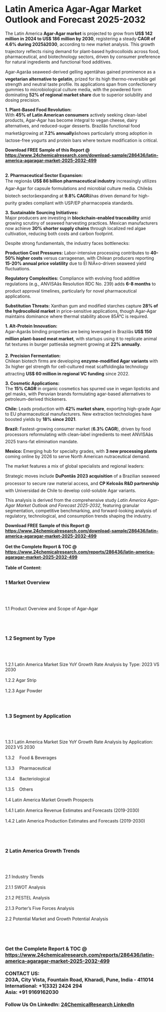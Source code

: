 <h1>Latin America Agar-Agar Market Outlook and Forecast 2025-2032</h1><p>The Latin America <strong>Agar-Agar market</strong> is projected to grow from <strong>US$ 142 million in 2024 to US$ 186 million by 2030</strong>, registering a steady <strong>CAGR of 4.6% during 2025â2030</strong>, according to new market analysis. This growth trajectory reflects rising demand for plant-based hydrocolloids across food, pharmaceutical, and biotechnology sectors, driven by consumer preference for natural ingredients and functional food additives.</p><p>Agar-Agarâa seaweed-derived gelling agentâhas gained prominence as a <strong>vegetarian alternative to gelatin</strong>, prized for its high thermo-reversible gel strength and neutral taste profile. Its applications span from confectionery gummies to microbiological culture media, with the powdered form dominating <strong>52% of regional market share</strong> due to superior solubility and dosing precision.</p><p><strong>1. Plant-Based Food Revolution:</strong><br>
With <strong>45% of Latin American consumers</strong> actively seeking clean-label products, Agar-Agar has become integral to vegan cheese, dairy alternatives, and reduced-sugar desserts. Brazilâs functional food marketâgrowing at <strong>7.2% annually</strong>âshows particularly strong adoption in lactose-free yogurts and protein bars where texture modification is critical.</p><div><b>Download FREE Sample of this Report @ 
            <a href="https://www.24chemicalresearch.com/download-sample/286436/latin-america-agaragar-market-2025-2032-499">
            https://www.24chemicalresearch.com/download-sample/286436/latin-america-agaragar-market-2025-2032-499</a></b></div><br><p><strong>2. Pharmaceutical Sector Expansion:</strong><br>
The regionâs <strong>US$ 86 billion pharmaceutical industry</strong> increasingly utilizes Agar-Agar for capsule formulations and microbial culture media. Chileâs biotech sectorâexpanding at <strong>9.8% CAGR</strong>âhas driven demand for high-purity grades compliant with USP/EP pharmacopeia standards.</p><p><strong>3. Sustainable Sourcing Initiatives:</strong><br>
Major producers are investing in <strong>blockchain-enabled traceability</strong> amid growing scrutiny of seaweed harvesting practices. Mexican manufacturers now achieve <strong>30% shorter supply chains</strong> through localized red algae cultivation, reducing both costs and carbon footprint.</p><p>Despite strong fundamentals, the industry faces bottlenecks:</p><p><strong>Production Cost Pressures:</strong> Labor-intensive processing contributes to <strong>40-50% higher costs</strong> versus carrageenan, with Chilean producers reporting <strong>15-20% annual price volatility</strong> due to El NiÃ±o-driven seaweed yield fluctuations.</p><p><strong>Regulatory Complexities:</strong> Compliance with evolving food additive regulations (e.g., ANVISAâs Resolution RDC No. 239) adds <strong>6-8 months</strong> to product approval timelines, particularly for novel pharmaceutical applications.</p><p><strong>Substitution Threats:</strong> Xanthan gum and modified starches capture <strong>28% of the hydrocolloid market</strong> in price-sensitive applications, though Agar-Agar maintains dominance where thermal stability above 85Â°C is required.</p><p><strong>1. Alt-Protein Innovation:</strong><br>
Agar-Agarâs binding properties are being leveraged in Brazilâs <strong>US$ 150 million plant-based meat market</strong>, with startups using it to replicate animal fat textures in burger pattiesâa segment growing at <strong>22% annually</strong>.</p><p><strong>2. Precision Fermentation:</strong><br>
Chilean biotech firms are developing <strong>enzyme-modified Agar variants</strong> with 3x higher gel strength for cell-cultured meat scaffoldingâa technology attracting <strong>US$ 60 million in regional VC funding</strong> since 2022.</p><p><strong>3. Cosmetic Applications:</strong><br>
The <strong>15% CAGR</strong> in organic cosmetics has spurred use in vegan lipsticks and gel masks, with Peruvian brands formulating agar-based alternatives to petroleum-derived thickeners.</p><p><strong>Chile:</strong> Leads production with <strong>42% market share</strong>, exporting high-grade Agar to EU pharmaceutical manufacturers. New extraction technologies have boosted yields by <strong>18% since 2021</strong>.</p><p><strong>Brazil:</strong> Fastest-growing consumer market (<strong>6.3% CAGR</strong>), driven by food processors reformulating with clean-label ingredients to meet ANVISAâs 2025 trans-fat elimination mandate.</p><p><strong>Mexico:</strong> Emerging hub for specialty grades, with <strong>3 new processing plants</strong> coming online by 2026 to serve North American nutraceutical demand.</p><p>The market features a mix of global specialists and regional leaders:</p><p>Strategic moves include <strong>DuPontâs 2023 acquisition</strong> of a Brazilian seaweed processor to secure raw material access, and <strong>CP Kelcoâs R&amp;D partnership</strong> with Universidad de Chile to develop cold-soluble Agar variants.</p><p>This analysis is derived from the comprehensive study <em>Latin America Agar-Agar Market Outlook and Forecast 2025-2032</em>, featuring granular segmentation, competitive benchmarking, and forward-looking analysis of regulatory, technological, and consumption trends shaping the industry.</p><div><b>Download FREE Sample of this Report @ 
            <a href="https://www.24chemicalresearch.com/download-sample/286436/latin-america-agaragar-market-2025-2032-499">
            https://www.24chemicalresearch.com/download-sample/286436/latin-america-agaragar-market-2025-2032-499</a></b></div><br><div><b>Get the Complete Report & TOC @ 
            <a href="https://www.24chemicalresearch.com/reports/286436/latin-america-agaragar-market-2025-2032-499">
            https://www.24chemicalresearch.com/reports/286436/latin-america-agaragar-market-2025-2032-499</a></b></div><br>
            <b>Table of Content:</b><p><h2><span style="font-size:16px"><strong>1 Market Overview&nbsp;&nbsp; &nbsp;</strong></span></h2><br />
<br />
<p>1.1 Product Overview and Scope of Agar-Agar&nbsp;</p><br />
<br />
<h2><strong><span style="font-size:16px">1.2 Segment by Type&nbsp;&nbsp; &nbsp;</span></strong></h2><br />
<br />
<p>1.2.1 Latin America Market Size YoY Growth Rate Analysis by Type: 2023 VS 2030&nbsp;&nbsp; &nbsp;<br /><br />
1.2.2 Agar Strip&nbsp;&nbsp; &nbsp;<br /><br />
1.2.3 Agar Powder<br /><br />
<br />
<h2><span style="font-size:16px"><strong>1.3 Segment by Application&nbsp;&nbsp;</strong></span></h2><br />
<br />
<p>1.3.1 Latin America Market Size YoY Growth Rate Analysis by Application: 2023 VS 2030&nbsp;&nbsp; &nbsp;<br /><br />
1.3.2&nbsp;&nbsp; &nbsp;Food & Beverages<br /><br />
1.3.3&nbsp;&nbsp; &nbsp;Pharmaceutical<br /><br />
1.3.4&nbsp;&nbsp; &nbsp;Bacteriological<br /><br />
1.3.5&nbsp;&nbsp; &nbsp;Others<br /><br />
1.4 Latin America Market Growth Prospects&nbsp;&nbsp; &nbsp;<br /><br />
1.4.1 Latin America Revenue Estimates and Forecasts (2019-2030)&nbsp;&nbsp; &nbsp;<br /><br />
1.4.2 Latin America Production Estimates and Forecasts (2019-2030)&nbsp;&nbsp;</p><br />
<br />
<h2><span style="font-size:16px"><strong>2 Latin America Growth Trends&nbsp;&nbsp; &nbsp;</strong></span></h2><br />
<br />
<p>2.1 Industry Trends&nbsp;&nbsp; &nbsp;<br /><br />
2.1.1 SWOT Analysis&nbsp;&nbsp; &nbsp;<br /><br />
2.1.2 PESTEL Analysis&nbsp;&nbsp; &nbsp;<br /><br />
2.1.3 Porter&rsquo;s Five Forces Analysis&nbsp;&nbsp; &nbsp;<br /><br />
2.2 Potential Market and Growth Potential Analysis&nbsp;&nbsp; &nbsp;</p><br />
<br />
<h2><span style="font-size:16px"><strong></p><div><b>Get the Complete Report & TOC @ 
            <a href="https://www.24chemicalresearch.com/reports/286436/latin-america-agaragar-market-2025-2032-499">
            https://www.24chemicalresearch.com/reports/286436/latin-america-agaragar-market-2025-2032-499</a></b></div><br><b>CONTACT US:</b><br>
            203A, City Vista, Fountain Road, Kharadi, Pune, India - 411014<br>
            International: +1(332) 2424 294<br>
            Asia: +91 9169162030 <br><br>
            Follow Us On LinkedIn: <a href="https://www.linkedin.com/company/24chemicalresearch/">24ChemicalResearch LinkedIn</a>